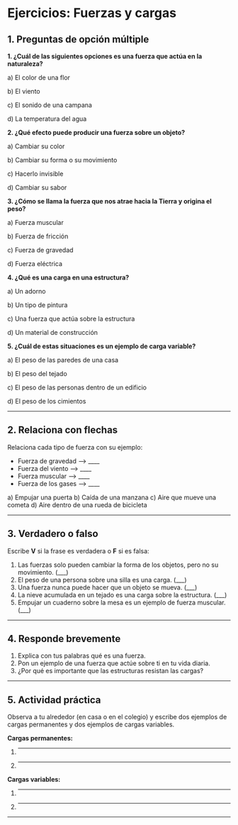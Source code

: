 # Ejercicios: Fuerzas y cargas

## 1. Preguntas de opción múltiple

**1. ¿Cuál de las siguientes opciones es una fuerza que actúa en la naturaleza?**

a) El color de una flor

b) El viento

c) El sonido de una campana

d) La temperatura del agua

**2. ¿Qué efecto puede producir una fuerza sobre un objeto?**

a) Cambiar su color

b) Cambiar su forma o su movimiento

c) Hacerlo invisible

d) Cambiar su sabor


**3. ¿Cómo se llama la fuerza que nos atrae hacia la Tierra y origina el peso?**

a) Fuerza muscular

b) Fuerza de fricción

c) Fuerza de gravedad

d) Fuerza eléctrica


**4. ¿Qué es una carga en una estructura?**

a) Un adorno

b) Un tipo de pintura 

c) Una fuerza que actúa sobre la estructura

d) Un material de construcción


**5. ¿Cuál de estas situaciones es un ejemplo de carga variable?**

a) El peso de las paredes de una casa

b) El peso del tejado

c) El peso de las personas dentro de un edificio

d) El peso de los cimientos


---

## 2. Relaciona con flechas

Relaciona cada tipo de fuerza con su ejemplo:

- Fuerza de gravedad ⟶ ____
- Fuerza del viento ⟶ ____
- Fuerza muscular ⟶ ____
- Fuerza de los gases ⟶ ____

a) Empujar una puerta
b) Caída de una manzana
c) Aire que mueve una cometa
d) Aire dentro de una rueda de bicicleta

---

## 3. Verdadero o falso

Escribe **V** si la frase es verdadera o **F** si es falsa:

1. Las fuerzas solo pueden cambiar la forma de los objetos, pero no su movimiento. (___)
2. El peso de una persona sobre una silla es una carga. (___)
3. Una fuerza nunca puede hacer que un objeto se mueva. (___)
4. La nieve acumulada en un tejado es una carga sobre la estructura. (___)
5. Empujar un cuaderno sobre la mesa es un ejemplo de fuerza muscular. (___)

---

## 4. Responde brevemente

1. Explica con tus palabras qué es una fuerza.
2. Pon un ejemplo de una fuerza que actúe sobre ti en tu vida diaria.
3. ¿Por qué es importante que las estructuras resistan las cargas?

---

## 5. Actividad práctica

Observa a tu alrededor (en casa o en el colegio) y escribe dos ejemplos de cargas permanentes y dos ejemplos de cargas variables.

**Cargas permanentes:**

1. ____________________
2. ____________________

**Cargas variables:**

1. ____________________
2. ____________________

---